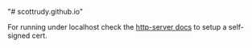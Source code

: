 "# scottrudy.github.io" 

For running under localhost check the [http-server docs](https://github.com/http-party/http-server#tlsssl) to setup a self-signed cert.